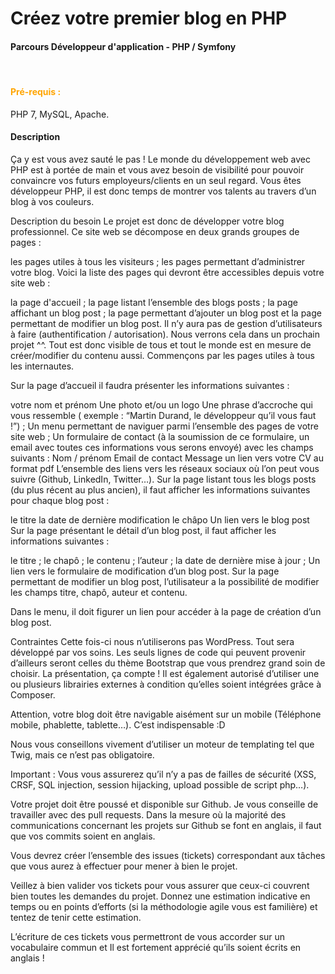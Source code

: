 <h1>Créez votre premier blog en PHP</h1>
<h4>Parcours Développeur d'application - PHP / Symfony</h4>
<br> 
<h4 style="color:orange">Pré-requis :</h4>
PHP 7, MySQL, Apache.
<br>
<h4> Description </h4>
<p>Ça y est vous avez sauté le pas ! Le monde du développement web avec PHP est à portée de main et vous avez besoin de visibilité pour pouvoir convaincre vos futurs employeurs/clients en un seul regard. Vous êtes développeur PHP, il est donc temps de montrer vos talents au travers d’un blog à vos couleurs.

Description du besoin
Le projet est donc de développer votre blog professionnel. Ce site web se décompose en deux grands groupes de pages :

les pages utiles à tous les visiteurs ; les pages permettant d’administrer votre blog. Voici la liste des pages qui devront être accessibles depuis votre site web :

la page d'accueil ;
la page listant l’ensemble des blogs posts ;
la page affichant un blog post ;
la page permettant d’ajouter un blog post et la page permettant de modifier un blog post.
Il n’y aura pas de gestion d’utilisateurs à faire (authentification / autorisation). Nous verrons cela dans un prochain projet ^^. Tout est donc visible de tous et tout le monde est en mesure de créer/modifier du contenu aussi.
Commençons par les pages utiles à tous les internautes.

Sur la page d’accueil il faudra présenter les informations suivantes :

votre nom et prénom
Une photo et/ou un logo
Une phrase d’accroche qui vous ressemble ( exemple : “Martin Durand, le développeur qu’il vous faut !”) ;
Un menu permettant de naviguer parmi l’ensemble des pages de votre site web ;
Un formulaire de contact (à la soumission de ce formulaire, un email avec toutes ces informations vous serons envoyé) avec les champs suivants :
Nom / prénom
Email de contact
Message
un lien vers votre CV au format pdf
L’ensemble des liens vers les réseaux sociaux où l’on peut vous suivre (Github, LinkedIn, Twitter…).
Sur la page listant tous les blogs posts (du plus récent au plus ancien), il faut afficher les informations suivantes pour chaque blog post :

le titre
la date de dernière modification
le châpo
Un lien vers le blog post
Sur la page présentant le détail d’un blog post, il faut afficher les informations suivantes :

le titre ;
le chapô ;
le contenu ;
l’auteur ;
la date de dernière mise à jour ;
Un lien vers le formulaire de modification d’un blog post.
Sur la page permettant de modifier un blog post, l’utilisateur a la possibilité de modifier les champs titre, chapô, auteur et contenu.

Dans le menu, il doit figurer un lien pour accéder à la page de création d’un blog post.‌

Contraintes
Cette fois-ci nous n’utiliserons pas WordPress. Tout sera développé par vos soins. Les seuls lignes de code qui peuvent provenir d’ailleurs seront celles du thème Bootstrap que vous prendrez grand soin de choisir. La présentation, ça compte ! Il est également autorisé d’utiliser une ou plusieurs librairies externes à condition qu’elles soient intégrées grâce à Composer.

Attention, votre blog doit être navigable aisément sur un mobile (Téléphone mobile, phablette, tablette…). C’est indispensable :D

Nous vous conseillons vivement d’utiliser un moteur de templating tel que Twig, mais ce n’est pas obligatoire.

Important : Vous vous assurerez qu’il n’y a pas de failles de sécurité (XSS, CRSF, SQL injection, session hijacking, upload possible de script php…).

Votre projet doit être poussé et disponible sur Github. Je vous conseille de travailler avec des pull requests. Dans la mesure où la majorité des communications concernant les projets sur Github se font en anglais, il faut que vos commits soient en anglais.

Vous devrez créer l’ensemble des issues (tickets) correspondant aux tâches que vous aurez à effectuer pour mener à bien le projet.

Veillez à bien valider vos tickets pour vous assurer que ceux-ci couvrent bien toutes les demandes du projet. Donnez une estimation indicative en temps ou en points d’efforts (si la méthodologie agile vous est familière) et tentez de tenir cette estimation.

L’écriture de ces tickets vous permettront de vous accorder sur un vocabulaire commun et Il est fortement apprécié qu’ils soient écrits en anglais !</p>
